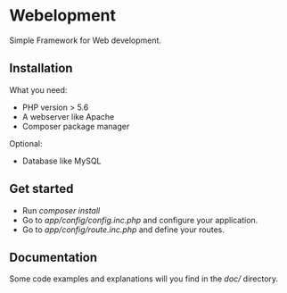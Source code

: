 # Webelopment

Simple Framework for Web development.

## Installation

What you need:
- PHP version > 5.6
- A webserver like Apache
- Composer package manager

Optional:
- Database like MySQL

## Get started
- Run *composer install*
- Go to *app/config/config.inc.php* and configure your application.
- Go to *app/config/route.inc.php* and define your routes.

## Documentation

Some code examples and explanations will you find in the *doc/* directory.
